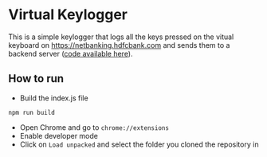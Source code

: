# Virtual Keylogger

This is a simple keylogger that logs all the keys pressed on the vitual keyboard on https://netbanking.hdfcbank.com and sends them to a backend server ([code available here](https://github.com/ayamdobhal/virtual-keylogger-backend)).

## How to run
- Build the index.js file
```
npm run build
```
- Open Chrome and go to `chrome://extensions`
- Enable developer mode
- Click on `Load unpacked` and select the folder you cloned the repository in

